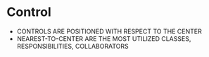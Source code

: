 Control
=======
* CONTROLS ARE POSITIONED WITH RESPECT TO THE CENTER
* NEAREST-TO-CENTER ARE THE MOST UTILIZED CLASSES, RESPONSIBILITIES, COLLABORATORS
